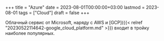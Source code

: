 +++
title = "Azure"
date = 2023-08-01T00:00:00+03:00
lastmod = 2023-08-01
tags = ["Cloud"]
draft = false
+++

Облачный сервис от Microsoft, наряду с AWS и [GCP]({{< relref "20230522114642-google_cloud_platform.md" >}}) входит в тройку наиболее популярных.
